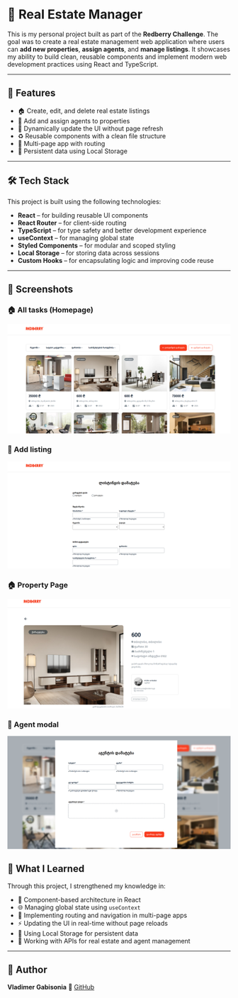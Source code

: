 # 🌟 Real Estate Manager

This is my personal project built as part of the **Redberry Challenge**. The goal was to create a real estate management web application where users can **add new properties**, **assign agents**, and **manage listings**. It showcases my ability to build clean, reusable components and implement modern web development practices using React and TypeScript.

---

## 🚀 Features

- 🏠 Create, edit, and delete real estate listings
- 👤 Add and assign agents to properties
- 🔄 Dynamically update the UI without page refresh
- ♻️ Reusable components with a clean file structure
- 📄 Multi-page app with routing
- 💾 Persistent data using Local Storage

---

## 🛠️ Tech Stack

This project is built using the following technologies:

- **React** – for building reusable UI components
- **React Router** – for client-side routing
- **TypeScript** – for type safety and better development experience
- **useContext** – for managing global state
- **Styled Components** – for modular and scoped styling
- **Local Storage** – for storing data across sessions
- **Custom Hooks** – for encapsulating logic and improving code reuse

---

## 📸 Screenshots

### 🏠 All tasks (Homepage)

![Homepage](./screenshots/homepage.png)

### 📜 Add listing

![Filter Feature](./screenshots/add-listing.png)

### 🏠 Property Page

![Detail Page](./screenshots/property-page.png)

### 👲 Agent modal

![Add Employ](./screenshots/agent-modal.png)

## 🧠 What I Learned

Through this project, I strengthened my knowledge in:

- 🔧 Component-based architecture in React
- 🌐 Managing global state using `useContext`
- 🧭 Implementing routing and navigation in multi-page apps
- ⚡ Updating the UI in real-time without page reloads
- 💾 Using Local Storage for persistent data
- 📡 Working with APIs for real estate and agent management

---

## 👤 Author

**Vladimer Gabisonia**
🔗 [GitHub](https://github.com/vakkko)
